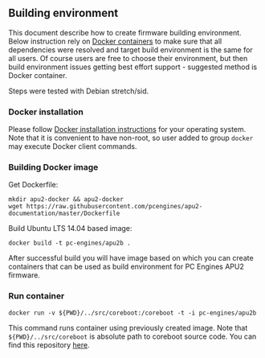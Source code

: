 Building environment
--------------------

This document describe how to create firmware building environment. Below
instruction rely on [Docker containers](https://www.docker.com/) to make sure
that all dependencies were resolved and target build environment is the same
for all users. Of course users are free to choose their environment, but then
build environment issues getting best effort support - suggested method is
Docker container.

Steps were tested with Debian stretch/sid.

### Docker installation

Please follow [Docker installation instructions](https://docs.docker.com/engine/installation/) for your operating
system. Note that it is convenient to have non-root, so user added to group
`docker` may execute Docker client commands.

### Building Docker image

Get Dockerfile:

```
mkdir apu2-docker && apu2-docker
wget https://raw.githubusercontent.com/pcengines/apu2-documentation/master/Dockerfile
```

Build Ubuntu LTS 14.04 based image:

```
docker build -t pc-engines/apu2b .
```

After successful build you will have image based on which you can create
containers that can be used as build environment for PC Engines APU2 firmware.

### Run container

```
docker run -v ${PWD}/../src/coreboot:/coreboot -t -i pc-engines/apu2b
```

This command runs container using previously created image. Note that
`${PWD}/../src/coreboot` is absolute path to coreboot source code. You can find
this repository [here](https://github.com/pcengines/coreboot).


